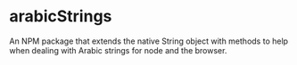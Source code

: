 # arabicStrings
 An NPM package that extends the native String object with methods to help when dealing with Arabic strings for node and the browser.
